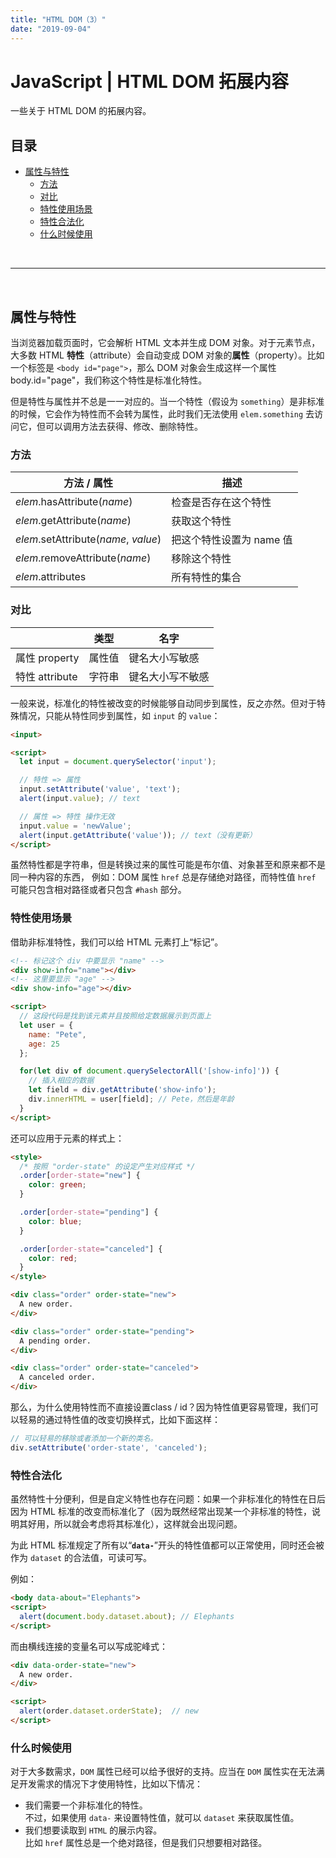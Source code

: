 ```yaml
---
title: "HTML DOM（3）"
date: "2019-09-04"
---
```


# JavaScript | HTML DOM 拓展内容

一些关于 HTML DOM 的拓展内容。

## 目录 <!-- omit in toc -->

- [属性与特性](#属性与特性)
  - [方法](#方法)
  - [对比](#对比)
  - [特性使用场景](#特性使用场景)
  - [特性合法化](#特性合法化)
  - [什么时候使用](#什么时候使用)

<br>

---

<br>

## 属性与特性

当浏览器加载页面时，它会解析 HTML 文本并生成 DOM 对象。对于元素节点，大多数 HTML **特性**（attribute）会自动变成 DOM 对象的**属性**（property）。比如一个标签是 `<body id="page">`，那么 DOM 对象会生成这样一个属性 body.id="page"，我们称这个特性是标准化特性。

但是特性与属性并不总是一一对应的。当一个特性（假设为 `something`）是非标准的时候，它会作为特性而不会转为属性，此时我们无法使用 `elem.something` 去访问它，但可以调用方法去获得、修改、删除特性。

### 方法

| 方法 / 属性                          | 描述                     |
| ------------------------------------ | ------------------------ |
| *elem*.hasAttribute(*name*)          | 检查是否存在这个特性     |
| *elem*.getAttribute(*name*)          | 获取这个特性             |
| *elem*.setAttribute(*name*, *value*) | 把这个特性设置为 name 值 |
| *elem*.removeAttribute(*name*)       | 移除这个特性             |
| *elem*.attributes                    | 所有特性的集合           |

### 对比

|                | 类型   | 名字             |
| -------------- | ------ | ---------------- |
| 属性 property  | 属性值 | 键名大小写敏感   |
| 特性 attribute | 字符串 | 键名大小写不敏感 |

一般来说，标准化的特性被改变的时候能够自动同步到属性，反之亦然。但对于特殊情况，只能从特性同步到属性，如 `input` 的 `value`：

```html
<input>

<script>
  let input = document.querySelector('input');

  // 特性 => 属性
  input.setAttribute('value', 'text');
  alert(input.value); // text

  // 属性 => 特性 操作无效
  input.value = 'newValue';
  alert(input.getAttribute('value')); // text（没有更新）
</script>
```

虽然特性都是字符串，但是转换过来的属性可能是布尔值、对象甚至和原来都不是同一种内容的东西，
例如：DOM 属性 `href` 总是存储绝对路径，而特性值 `href` 可能只包含相对路径或者只包含 `#hash` 部分。

### 特性使用场景

借助非标准特性，我们可以给 HTML 元素打上“标记”。

```html
<!-- 标记这个 div 中要显示 "name" -->
<div show-info="name"></div>
<!-- 这里要显示 "age" -->
<div show-info="age"></div>

<script>
  // 这段代码是找到该元素并且按照给定数据展示到页面上
  let user = {
    name: "Pete",
    age: 25
  };

  for(let div of document.querySelectorAll('[show-info]')) {
    // 插入相应的数据
    let field = div.getAttribute('show-info');
    div.innerHTML = user[field]; // Pete，然后是年龄
  }
</script>
```

还可以应用于元素的样式上：

```html
<style>
  /* 按照 "order-state" 的设定产生对应样式 */
  .order[order-state="new"] {
    color: green;
  }

  .order[order-state="pending"] {
    color: blue;
  }

  .order[order-state="canceled"] {
    color: red;
  }
</style>

<div class="order" order-state="new">
  A new order.
</div>

<div class="order" order-state="pending">
  A pending order.
</div>

<div class="order" order-state="canceled">
  A canceled order.
</div>
```

那么，为什么使用特性而不直接设置class / id？因为特性值更容易管理，我们可以轻易的通过特性值的改变切换样式，比如下面这样：

```js
// 可以轻易的移除或者添加一个新的类名。
div.setAttribute('order-state', 'canceled');
```

### 特性合法化

虽然特性十分便利，但是自定义特性也存在问题：如果一个非标准化的特性在日后因为 HTML 标准的改变而标准化了（因为既然经常出现某一个非标准的特性，说明其好用，所以就会考虑将其标准化），这样就会出现问题。

为此 HTML 标准规定了所有以“**`data-`**”开头的特性值都可以正常使用，同时还会被作为 `dataset` 的合法值，可读可写。

例如：

```html
<body data-about="Elephants">
<script>
  alert(document.body.dataset.about); // Elephants
</script>
```

而由横线连接的变量名可以写成驼峰式：

```html
<div data-order-state="new">
  A new order.
</div>

<script>
  alert(order.dataset.orderState);  // new
</script>
```

### 什么时候使用

对于大多数需求，`DOM` 属性已经可以给予很好的支持。应当在 `DOM` 属性实在无法满足开发需求的情况下才使用特性，比如以下情况：

- 我们需要一个非标准化的特性。  
  不过，如果使用 `data-` 来设置特性值，就可以 `dataset` 来获取属性值。
- 我们想要读取到 `HTML` 的展示内容。  
  比如 `href` 属性总是一个绝对路径，但是我们只想要相对路径。
